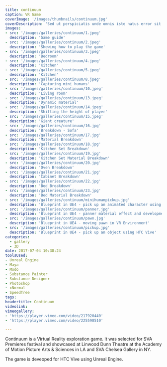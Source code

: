 ```yaml
---
title: continuum
caption: VR Game
coverImage: '/images/thumbnails/continuum.jpg'
coverDescription: 'Sed ut perspiciatis unde omnis iste natus error sit voluptatem accusantium doloremque laudantium, totam rem aperiam, eaque ipsa quae ab illo inventore veritatis et quasi architecto beatae vitae dicta sunt explicabo'
images:
- src: '/images/galleries/continuum/1.jpeg'
  description: 'Game guide'
- src: '/images/galleries/continuum/2.jpeg'
  description: 'Showing how to play the game'
- src: '/images/galleries/continuum/3.jpeg'
  description: 'Bedroom'
- src: '/images/galleries/continuum/4.jpeg'
  description: 'Kitchen'
- src: '/images/galleries/continuum/5.jpeg'
  description: 'Kitchen'
- src: '/images/galleries/continuum/8.jpeg'
  description: 'Capturing mini humans'
- src: '/images/galleries/continuum/10.jpeg'
  description: 'Living room'
- src: '/images/galleries/continuum/13.jpeg'
  description: 'Dynamic material'
- src: '/images/galleries/continuum/14.jpeg'
  description: 'Shifting the height of player'
- src: '/images/galleries/continuum/15.jpeg'
  description: 'Giant creature'
- src: '/images/galleries/continuum/16.jpg'
  description: 'Breakdown - Sofa'
- src: '/images/galleries/continuum/17.jpg'
  description: 'Material Breakdown'
- src: '/images/galleries/continuum/18.jpg'
  description: 'Kitchen Set Breakdown'
- src: '/images/galleries/continuum/19.jpg'
  description: 'Kitchen Set Material Breakdown'
- src: '/images/galleries/continuum/20.jpg'
  description: 'Oven Breakdown'
- src: '/images/galleries/continuum/21.jpg'
  description: 'Cabinet Breakdown'
- src: '/images/galleries/continuum/22.jpg'
  description: 'Bed Breakdown'
- src: '/images/galleries/continuum/23.jpg'
  description: 'Bed Material Breakdown'
- src: '/images/galleries/continuum/minihumanpickup.jpg'
  description: 'Blueprint in UE4 - pick up an animated character using HTC Vive'
- src: '/images/galleries/continuum/panner.jpg'
  description: 'Blueprint in UE4 - panner material effect and development'
- src: '/images/galleries/continuum/pawn.jpg'
  description: 'Blueprint in UE4 - moving pawn in VR Environment'
- src: '/images/galleries/continuum/pickup.jpg'
  description: 'Blueprint in UE4 - pick up an object using HTC Vive'
categories:
  - gallery
  - 3D
date: 2017-07-04 10:38:24
toolsUsed:
- Unreal Engine
- Maya
- Modo
- Substance Painter
- Substance Designer
- Photoshop
- xNormal
- SpeedTree
tags:
headertitle: Continuum
videolink:
vimeogallery:
- 'https://player.vimeo.com/video/217920440'
- 'https://player.vimeo.com/video/225598510'

---
```

Continuum is a Virtual Reality exploration game. It was selected for SVA Premieres festival and showcased at Linwood Dunn Theatre at the Academy of Motion Picture Arts & Sciences in LA and SVA Chelsea Gallery in NY.

The game is deveoped for HTC Vive using Unreal Engine.


